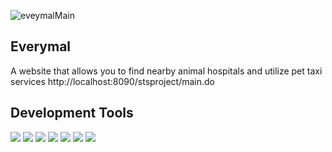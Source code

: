 ![eveymalMain](https://github.com/Kyung-min-Kim/Everymal/assets/117739376/2d643d3d-8ee1-4568-8950-7c8af1c99b84)

## Everymal 
 A website that allows you to find nearby animal hospitals and utilize pet taxi services
 http://localhost:8090/stsproject/main.do

## Development Tools 
<div align="left">
  <img src="https://img.shields.io/badge/JavaScript-F7DF1E?style=flat&logo=JavaScript&logoColor=white" />
  <img src="https://img.shields.io/badge/java-007396?style=flat-square&logo=java&logoColor=white"/>
	<img src="https://img.shields.io/badge/HTML5-E34F26?style=flat&logo=HTML5&logoColor=white" />
	<img src="https://img.shields.io/badge/CSS3-1572B6?style=flat&logo=CSS3&logoColor=white" />
  <img src="https://img.shields.io/badge/ORACLE-F80000?style=flat-square&logo=oracle&logoColor=white"/>
  <img src="https://img.shields.io/badge/Amazon AWS-232F3E?style=flat&logo=Amazon AWS&logoColor=white" />
  <img src="https://img.shields.io/badge/JSON-000000?style=flat-square&logo=json&logoColor=white"/>
</div>
